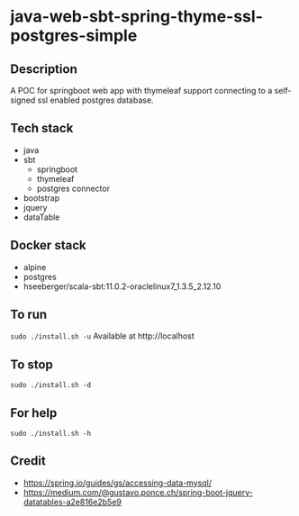 # java-web-sbt-spring-thyme-ssl-postgres-simple

## Description
A POC for springboot web app with thymeleaf support
connecting to a self-signed ssl enabled postgres database.

## Tech stack
- java
- sbt
  - springboot
  - thymeleaf
  - postgres connector
- bootstrap
- jquery
- dataTable

## Docker stack
- alpine
- postgres
- hseeberger/scala-sbt:11.0.2-oraclelinux7_1.3.5_2.12.10

## To run
`sudo ./install.sh -u`
Available at http://localhost

## To stop
`sudo ./install.sh -d`

## For help
`sudo ./install.sh -h`

## Credit
- https://spring.io/guides/gs/accessing-data-mysql/
- https://medium.com/@gustavo.ponce.ch/spring-boot-jquery-datatables-a2e816e2b5e9
